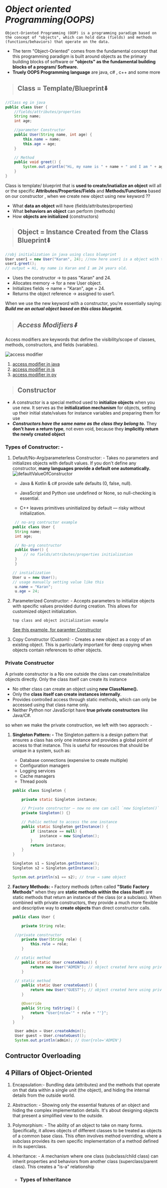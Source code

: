 # **_Object oriented Programming(OOPS)_**

```text
Object-Oriented Programming (OOP) is a programming paradigm based on the concept of "objects", which can hold data (fields) and methods (functions/behaviors) that operate on the data.
```

- The term "Object-Oriented" comes from the fundamental concept that this programming paradigm is built around objects as the primary building blocks of software or **"objects" as the fundamental building blocks of a program/ Software.**
- **Truely OOPS Programming language** are java, c# , c++ and some more

> ## **Class = Template/Blueprint⬇️**

```java
//Class eg in java
public class User {
    //fields/attributes/properties
    String name;
    int age;

    //parameter Constructor
    public User(String name, int age) {
        this.name = name;
        this.age = age;
    }

    // Method
    public void greet() {
        System.out.println("Hi, my name is " + name + " and I am " + age + " years old.");
    }
}
```

Class is template/ blueprint that is **used to create/inatialize an object** will all or the specific **Attributes/Properties/Fields** and **Methods/Functions** based on our constructor , when we create new object using new keyword ??

- What **data an object** will have (fields/attributes/properties)
- What **behaviors an object** can perform (methods)
- How **objects are initialized** (constructors)

> ## **Object = Instance Created from the Class Blueprint⬇️**

```java
//obj initialization in java using class blueprint
User user1 = new User("Karan", 24); //now here user1 is a object with tow property name and age.
user1.greet();
// output = Hi, my name is Karan and I am 24 years old.
```

- Uses the constructor → to pass "Karan" and 24.
- Allocates memory → for a new User object.
- Initializes fields → name = "Karan", age = 24.
- Returns the object reference → assigned to user1.

When we use the new keyword with a constructor, you're essentially saying: **_Build me an actual object based on this class blueprint._**

> ## **_Access Modifiers⬇️_**

Access modifiers are keywords that define the visibility/scope of classes, methods, constructors, and fields (variables).

![access modifier](./imgs/accessmodifiers.png)

1. [access modifier in java](../java/oopsinjava.md#access-modifiers-in-java)
2. [access modifier in js](../js/oopsinjs.md#access-modifiers-in-js)
3. [access modifier in py](../py/oopsinpy.md#access-modifiers-in-py)

> ## **Constructor**

- A constructor is a special method used to **initialize objects** when you use new. It serves as the **initialization mechanism** for objects, setting up their initial state/values for instance variables and preparing them for use
- **_Constructors have the same name as the class they belong to._** They **don't have a return type**, not even void, because they **implicitly return the newly created object**

### **Types of Constructor: -**

1. Default/No-Arg/parameterless Constructor: - Takes no parameters and initializes objects with default values. If you don't define any constructor, **many languages provide a default one automatically.**
   ![defaultValueOfConstructor](./imgs/defaultValueOfConstructor.png)

   - Java & Kotlin & c# provide safe defaults (0, false, null).

   - JavaScript and Python use undefined or None, so null-checking is essential.

   - C++ leaves primitives uninitialized by default — risky without initialization.

   ```java
    // no-arg contructor example
   public class User {
    String name;
    int age;

    // No-arg constructor
    public User() {
        // no fields/attributes/properties initialization
    }
    }

   ```

   ```java
   // instialization
   User u = new User();
   // usage manually setting value like this
    u.name = "Karan";
    u.age = 24;
   ```

2. Parameterized Constructor: - Accepts parameters to initialize objects with specific values provided during creation. This allows for customized object initialization.

   ```text
   top class and object initialization example
   ```

   [See this example, for paramter Constructor](#class--templateblueprint️)

3. Copy Constructor (Custom): - Creates a new object as a copy of an existing object. This is particularly important for deep copying when objects contain references to other objects.

### **Private Constructor**

A private constructor is a No one outside the class can create/initialize objects directly. Only the class itself can create its instance

- No other class can create an object using **new ClassName().**
- Only the **class itself can create instances internally**.
- Provides controlled access through static methods, which can only be accessed using that class name only.
- Neither Python nor JavaScript have **true private constructors** like Java/C#.

so when we make the private construction, we left with two appraoch: -

1. **Singleton Pattern: -** The Singleton pattern is a design pattern that ensures a class has only one instance and provides a global point of access to that instance. This is useful for resources that should be unique in a system, such as:

   - Database connections (expensive to create multiple)
   - Configuration managers
   - Logging services
   - Cache managers
   - Thread pools

   ```java
   public class Singleton {

       private static Singleton instance;

       // Private constructor — now no one can call `new Singleton()`
       private Singleton() {}

       // Public method to access the one instance
       public static Singleton getInstance() {
           if (instance == null) {
               instance = new Singleton();
           }
           return instance;
       }
   }
   ```

   ```java
   Singleton s1 = Singleton.getInstance();
   Singleton s2 = Singleton.getInstance();

   System.out.println(s1 == s2); // true → same object
   ```

2. **Factory Methods: -** Factory methods (often called **"Static Factory Methods"** when they are **static methods within the class itself**) are static methods that return an instance of the class (or a subclass). When combined with private constructors, they provide a much more flexible and descriptive way to **create objects** than direct constructor calls.

   ```java
   public class User {

       private String role;

    //private constructor
       private User(String role) {
           this.role = role;
       }

    // static method
       public static User createAdmin() {
           return new User("ADMIN"); // object created here using private constructor
       }

    // static method
       public static User createGuest() {
           return new User("GUEST"); // object created here using private constructor
       }

       @Override
       public String toString() {
           return "User{role='" + role + "'}";
       }
   }
   ```

   ```java
    User admin = User.createAdmin();
    User guest = User.createGuest();
    System.out.println(admin); // User{role='ADMIN'}
   ```

## **Contructor Overloading**

## **4 Pillars of Object-Oriented**

1. Encapsulation:- Bundling data (attributes) and the methods that operate on that data within a single unit (the object), and hiding the internal details from the outside world.
2. Abstraction: - Showing only the essential features of an object and hiding the complex implementation details. It's about designing objects that present a simplified view to the outside.
3. Polymorphism: - The ability of an object to take on many forms. Specifically, it allows objects of different classes to be treated as objects of a common base class. This often involves method overriding, where a subclass provides its own specific implementation of a method defined in its superclass.
4. Inheritance: - A mechanism where one class (subclass/child class) can inherit properties and behaviors from another class (superclass/parent class). This creates a "is-a" relationship

   - ### **Types of Inheritance**
